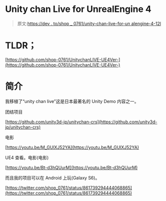 # Unity chan Live for UnrealEngine 4

> 原文:[https://dev . to/shop _ 0761/unity-chan-live-for-un alengine-4-12l](https://dev.to/shop_0761/unity-chan-live-for-unrealengine-4-12l)

# TLDR；

[https://github.com/shop-0761/UnitychanLIVE-UE4Ver-](https://github.com/shop-0761/UnitychanLIVE-UE4Ver-)

# [](#introduction)简介

我移植了“unity chan live”这是日本最著名的 Unity Demo 内容之一。

团结项目

[https://github.com/unity3d-jp/unitychan-crs](https://github.com/unity3d-jp/unitychan-crs)

电影

[https://youtu.be/M_GUlXJ52YA](https://youtu.be/M_GUlXJ52YA)

UE4 查看。电影(电影)

[https://youtu.be/Bt-d3hQUurM](https://youtu.be/Bt-d3hQUurM)

而且我的项目可以在 Android 上玩(Galaxy S6)。

[https://twitter.com/shop_0761/status/861739294444068865](https://twitter.com/shop_0761/status/861739294444068865)